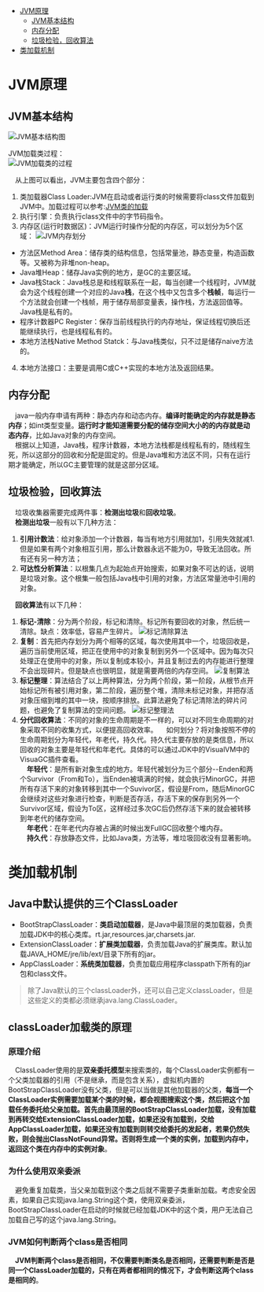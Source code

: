 - [JVM原理](#jvm原理)
	- [JVM基本结构](#jvm基本结构)
	- [内存分配](#内存分配)
	- [垃圾检验，回收算法](#垃圾检验回收算法)
- [类加载机制](#类加载机制)

# JVM原理
## JVM基本结构
![JVM基本结构图]( /Users/Jeremy/Documents/MyBlog/images/JVM基本结构.jpeg)

JVM加载类过程：  
![JVM加载类的过程](/Users/Jeremy/Documents/MyBlog/images/类加载过程.jpeg )

&ensp;&ensp;从上图可以看出，JVM主要包含四个部分：
1. 类加载器Class Loader:JVM在启动或者运行类的时候需要将class文件加载到JVM中。加载过程可以参考:[JVM类的加载](https://blog.csdn.net/tonytfjing/article/details/47212291)
2. 执行引擎：负责执行class文件中的字节码指令。
3. 内存区(运行时数据区)：JVM运行时操作分配的内存区，可以划分为5个区域：
![JVM内存划分]( /Users/Jeremy/Documents/MyBlog/images/JVM内存划分.jpeg)
  - 方法区Method Area：储存类的结构信息，包括常量池，静态变量，构造函数等。又被称为非堆non-heap。
  - Java堆Heap：储存Java实例的地方，是GC的主要区域。
  - Java栈Stack：Java栈总是和线程联系在一起，每当创建一个线程时，JVM就会为这个线程创建一个对应的Java**栈**，在这个栈中又包含多个**栈帧**，每运行一个方法就会创建一个栈帧，用于储存局部变量表，操作栈，方法返回值等。Java栈是私有的。
  - 程序计数器PC Register：保存当前线程执行的内存地址，保证线程切换后还能继续执行，也是线程私有的。
  - 本地方法栈Native Method Statck：与Java栈类似，只不过是储存naive方法的。
4. 本地方法接口：主要是调用C或C++实现的本地方法及返回结果。

## 内存分配
&ensp;&ensp;java一般内存申请有两种：静态内存和动态内存。**编译时能确定的内存就是静态内存**；如int类型变量。**运行时才能知道需要分配的储存空间大小的的内存就是动态内存**，比如Java对象的内存空间。  
&ensp;&ensp;根据以上知道，Java栈，程序计数器，本地方法栈都是线程私有的，随线程生死，所以这部分的回收和分配是固定的。但是Java堆和方法区不同，只有在运行期才能确定，所以GC主要管理的就是这部分区域。  

## 垃圾检验，回收算法
&ensp;&ensp;垃圾收集器需要完成两件事：**检测出垃圾**和**回收垃圾**。  
&ensp;&ensp;**检测出垃圾**一般有以下几种方法：
  1. **引用计数法**：给对象添加一个计数器，每当有地方引用就加1，引用失效就减1.但是如果有两个对象相互引用，那么计数器永远不能为0，导致无法回收。所有还有另一种方法；
  2. **可达性分析算法**：以根集几点为起始点开始搜索，如果对象不可达的话，说明是垃圾对象。这个根集一般包括Java栈中引用的对象，方法区常量池中引用的对象。

&ensp;&ensp;**回收算法**有以下几种：
  1. **标记-清除**：分为两个阶段，标记和清除。标记所有要回收的对象，然后统一清除。缺点：效率低，容易产生碎片。
![标记清除算法](/Users/Jeremy/Documents/MyBlog/images/标记清除算法.png)
  2. **复制**：首先把内存划分为两个相等的区域，每次使用其中一个，垃圾回收是，遍历当前使用区域，把正在使用中的对象复制到另外一个区域中。因为每次只处理正在使用中的对象，所以复制成本较小，并且复制过去的内存能进行整理不会出现碎片。但是缺点也很明显，就是需要两倍的内存空间。
![复制算法](/Users/Jeremy/Documents/MyBlog/images/复制算法.png)
 3. **标记整理**：算法结合了以上两种算法，分为两个阶段，第一阶段，从根节点开始标记所有被引用对象，第二阶段，遍历整个堆，清除未标记对象，并把存活对象压缩到堆的其中一块，按顺序排放。此算法避免了标记清除法的碎片问题，也避免了复制算法的空间问题。
![标记整理法](/Users/Jeremy/Documents/MyBlog/images/标记整理法.png)
 4. **分代回收算法**：不同的对象的生命周期是不一样的，可以对不同生命周期的对象采取不同的收集方式，以便提高回收效率。
&ensp;&ensp;如何划分？将对象按照不停的生命周期划分为年轻代，年老代，持久代。持久代主要存放的是类信息，所以回收的对象主要是年轻代和年老代。具体的可以通过JDK中的VisualVM中的VisuaGC插件查看。  
&ensp;&ensp;**年轻代**：是所有新对象生成的地方。年轻代被划分为三个部分--Enden和两个Survivor（From和To），当Enden被填满的时候，就会执行MinorGC，并把所有存活下来的对象转移到其中一个Suvivor区，假设是From，随后MinorGC会继续对这些对象进行检查，判断是否存活，存活下来的保存到另外一个Survivor区域，假设为To区，这样经过多次GC后仍然存活下来的就会被转移到年老代的储存空间。  
&ensp;&ensp;**年老代**：在年老代内存被占满的时候出发FullGC回收整个堆内存。  
&ensp;&ensp;**持久代**：存放静态文件，比如Java类，方法等，堆垃圾回收没有显著影响。  

# 类加载机制
## Java中默认提供的三个ClassLoader
- BootStrapClassLoader：**类启动加载器**，是Java中最顶层的类加载器，负责加载JDK中的核心类库。rt.jar,resources.jar,charsets.jar.
- ExtensionClassLoader：**扩展类加载器**，负责加载Java的扩展类库。默认加载JAVA_HOME/jre/lib/ext/目录下所有的jar。
- AppClassLoader：**系统类加载器**，负责加载应用程序classpath下所有的jar包和class文件。

> 除了Java默认的三个classLoader外，还可以自己定义classLoader，但是这些定义的类都必须继承java.lang.ClassLoader。

## classLoader加载类的原理
### 原理介绍  
&ensp;&ensp;ClassLoader使用的是**双亲委托模型**来搜索类的，每个ClassLoader实例都有一个父类加载器的引用（不是继承，而是包含关系），虚拟机内置的BootStrapClassLoader没有父类，但是可以当做是其他加载器的父类，**每当一个ClassLoader实例需要加载某个类的时候，都会视图搜索这个类，然后把这个加载任务委托给父亲加载。首先由最顶层的BootStrapClassLoader加载，没有加载到再转交给ExtensionClassLoader加载，如果还没有加载到，交给AppClassLoader加载，如果还没有加载到则转交给委托的发起者，若果仍然失败，则会抛出ClassNotFound异常。否则将生成一个类的实例，加载到内存中，返回这个类在内存中的实例对象**。  
### 为什么使用双亲委派
&ensp;&ensp;避免重复加载类，当父亲加载到这个类之后就不需要子类重新加载。考虑安全因素，如果自己实现java.lang.String这个类，使用双亲委派，BootStrapClassLoader在启动的时候就已经加载JDK中的这个类，用户无法自己加载自己写的这个java.lang.String。
### JVM如何判断两个class是否相同
&ensp;&ensp;**JVM判断两个class是否相同，不仅需要判断类名是否相同，还需要判断是否是同一个ClassLoader加载的，只有在两者都相同的情况下，才会判断这两个class是相同的**。
